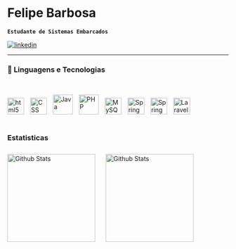 
# Felipe Barbosa

**`Estudante de Sistemas Embarcados`**
<p align="left">
    <a href="[www.linkedin.com/in/felipe-barbosa-bbsnxt](https://www.linkedin.com/in/felipe-barbosa-bbsnxt/)">
        <img alt="linkedin" title="Meu linkedin!" src="[https:](https://www.linkedin.com/in/felipe-barbosa-bbsnxt/)//img.shields.io/badge/LinkedIn-0077B5?style=for-the-badge&logo=linkedin&logoColor=white"/>
    </a> 
</p>

<hr>

### 🤖 Linguagens e Tecnologias

<br/>

<img 
    algin="left"
    alt="html5"
    title="html5"
    width="38px"
    style="padding-right: 10px"
    src="https://cdn.jsdelivr.net/gh/devicons/devicon@latest/icons/html5/html5-original.svg" 
/>
<img 
    algin="left"
    alt="CSS"
    title="CSS"
    width="38px"
    style="padding-right: 10px"
    src="https://cdn.jsdelivr.net/gh/devicons/devicon@latest/icons/css3/css3-original.svg"    
/>
<img
    algin="left"
    alt="Java"
    title="Java"
    width="45px"
    style="padding-right: 10px"
    src="https://cdn.jsdelivr.net/gh/devicons/devicon@latest/icons/java/java-original.svg" 
/>
<img 
    algin="left"
    alt="PHP"
    title="PHP"
    width="45px"
    style="padding-right: 10px"
    src="https://cdn.jsdelivr.net/gh/devicons/devicon@latest/icons/php/php-original.svg"    
/>
<img 
    algin="left"
    alt="MySQL"
    title="MySQL"
    width="38px"
    style="padding-right: 10px"
    src="https://cdn.jsdelivr.net/gh/devicons/devicon@latest/icons/mysql/mysql-original.svg"    
/>
<img 
    algin="left"
    alt="Spring"
    title="Spring"
    width="38px"
    style="padding-right: 10px"
    src="https://cdn.jsdelivr.net/gh/devicons/devicon@latest/icons/spring/spring-original.svg"    
/>
<img 
    algin="left"
    alt="Spring"
    title="Spring"
    width="38px"
    style="padding-right: 10px"
    src="https://cdn.jsdelivr.net/gh/devicons/devicon@latest/icons/laravel/laravel-original.svg"    
/>
<img 
    algin="left"
    alt="Laravel"
    title="Laravel"
    width="38px"
    style="padding-right: 10px"
    src="https://cdn.jsdelivr.net/gh/devicons/devicon@latest/icons/git/git-original.svg"    
/>          
<br/>

### Estatisticas

<img 
    algin="left"
    alt="Github Stats"
    height="200"
    style="padding-right: 10px;"
    src="https://github-readme-stats.vercel.app/api?username=felipeBarbosanxt&show_icons=true&theme=dracula"    
/> 
<img 
    algin="left"
    alt="Github Stats"
    height="200"
    style="margin-left: 10px; padding-top: 10px"
    src="https://github-readme-stats.vercel.app/api/top-langs/?username=felipeBarbosanxt&show_icons=truet&theme=dracula&layout=compact&custom_title=Tecnologias&langs_count=5"    
/> 
